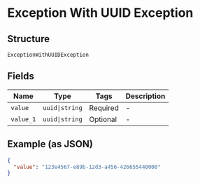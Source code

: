 
# Exception With UUID Exception

## Structure

`ExceptionWithUUIDException`

## Fields

| Name | Type | Tags | Description |
|  --- | --- | --- | --- |
| `value` | `uuid\|string` | Required | - |
| `value_1` | `uuid\|string` | Optional | - |

## Example (as JSON)

```json
{
  "value": "123e4567-e89b-12d3-a456-426655440000"
}
```

